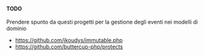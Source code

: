 #### TODO
Prendere spunto da questi progetti per la gestione degli eventi nei modelli di dominio 
* https://github.com/jkoudys/immutable.php
* https://github.com/buttercup-php/protects
